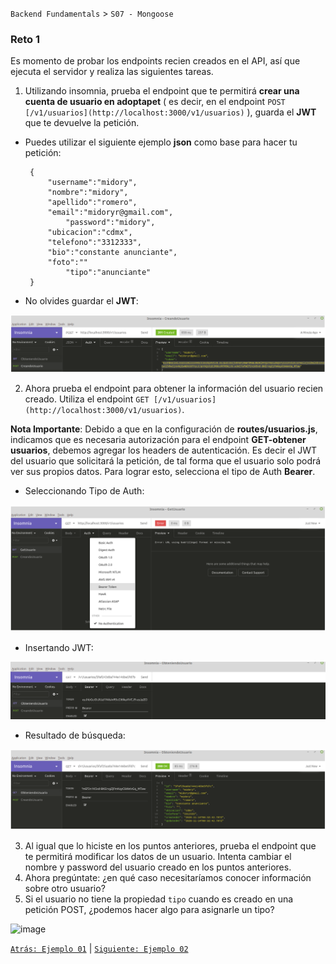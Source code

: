 `Backend Fundamentals` > `S07 - Mongoose` 
	
### Reto 1

Es momento de probar los endpoints recien creados en el API, así que ejecuta el servidor y realiza las siguientes tareas.

1. Utilizando insomnia, prueba el endpoint que te permitirá <b>crear una cuenta de usuario en adoptapet</b> ( es decir, en el endpoint `POST [/v1/usuarios](http://localhost:3000/v1/usuarios)` ), guarda el <b>JWT</b> que te devuelve la petición.

 - Puedes utilizar el siguiente ejemplo <b>json</b> como base para hacer tu petición:

		{
			"username":"midory",
			"nombre":"midory",
			"apellido":"romero",
			"email":"midoryr@gmail.com",
    			"password":"midory",
			"ubicacion":"cdmx",	
			"telefono":"3312333",
			"bio":"constante anunciante",
			"foto":""
    			"tipo":"anunciante"
		}  

- No olvides guardar el <b>JWT</b>:

 ![img/JWT.png](img/JWT.png)

2. Ahora prueba el endpoint para obtener la información del usuario recien creado. Utiliza el endpoint `GET [/v1/usuarios](http://localhost:3000/v1/usuarios)`. 

<b>Nota Importante</b>: 
Debido a que en la configuración de <b>routes/usuarios.js</b>, indicamos que es necesaria autorización para el endpoint <b>GET-obtener usuarios</b>, debemos agregar los headers de autenticación. Es decir el JWT del usuario que solicitará la petición, de tal forma que el usuario solo podrá ver sus propios datos. Para lograr esto, selecciona el tipo de Auth <b>Bearer</b>. 

- Seleccionando Tipo de Auth:

 ![img/SeleccionandoAuth.png](img/SeleccionandoAuth.png)

- Insertando JWT:

 ![img/IngresandoBearerToken.png](img/IngresandoBearerToken.png)
 
 - Resultado de búsqueda:
 
  ![img/UsuarioEncontrado.png](img/UsuarioEncontrado.png)

3. Al igual que lo hiciste en los puntos anteriores, prueba el endpoint que te permitirá modificar los datos de un usuario. Intenta cambiar el nombre y password del usuario creado en los puntos anteriores.
5. Ahora pregúntate: ¿en qué caso necesitaríamos conocer información sobre otro usuario?
6. Si el usuario no tiene la propiedad `tipo` cuando es creado en una petición POST, ¿podemos hacer algo para asignarle un tipo?

![image](https://user-images.githubusercontent.com/13757596/87738478-21ddc480-c7a3-11ea-9c9b-cf88868563ec.png)

[`Atrás: Ejemplo 01`](https://github.com/beduExpert/A2-Backend-Fundamentals-2020/tree/master/Sesion-07/Ejemplo-01) | [`Siguiente: Ejemplo 02`](https://github.com/beduExpert/A2-Backend-Fundamentals-2020/tree/master/Sesion-07/Ejemplo-02)
